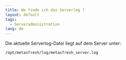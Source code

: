 ```yaml
---
title: Wo finde ich das Serverlog ?
layout: default
tags:
  - Serveradministration
lang: de
---
```


Die aktuelle Serverlog-Datei liegt auf dem Server unter: 
```
/opt/metasfresh/log/metasfresh_server.log
```
